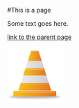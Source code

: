 #This is a page

Some text goes here.

[link to the parent page](../README.md)

![test image](../images/not_available.png?raw=true)
